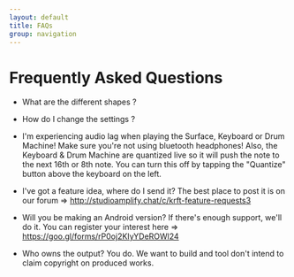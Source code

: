 ```yaml
---
layout: default
title: FAQs
group: navigation
---
```


# Frequently Asked Questions

- What are the different shapes ?

- How do I change the settings ?

- I'm experiencing audio lag when playing the Surface, Keyboard or Drum Machine!
Make sure you're not using bluetooth headphones! Also, the Keyboard & Drum Machine are quantized live so it will push the note to the next 16th or 8th note. You can turn this off by tapping the "Quantize" button above the keyboard on the left.

- I've got a feature idea, where do I send it?
The best place to post it is on our forum => http://studioamplify.chat/c/krft-feature-requests3

- Will you be making an Android version?
If there's enough support, we'll do it. You can register your interest here => https://goo.gl/forms/rP0oj2KIyYDeROWl24

- Who owns the output?
You do. We want to build and tool don't intend to claim copyright on produced works.
